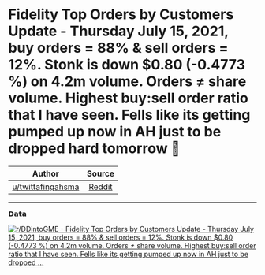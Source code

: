 Fidelity Top Orders by Customers Update - Thursday July 15, 2021, buy orders = 88% & sell orders = 12%. Stonk is down $0.80 (-0.4773 %) on 4.2m volume. Orders ≠ share volume. Highest buy:sell order ratio that I have seen. Fells like its getting pumped up now in AH just to be dropped hard tomorrow 👀
============================================================================================================================================================================================================================================================================================================

| Author      | Source | 
|  :----:     |    :----:   |        
| [u/twittafingahsma](https://www.reddit.com/user/twittafingahsma/) | [Reddit](https://www.reddit.com/r/DDintoGME/comments/ol21m3/fidelity_top_orders_by_customers_update_thursday/) |

---

[𝗗𝗮𝘁𝗮](https://www.reddit.com/r/DDintoGME/search?q=flair_name%3A%22%F0%9D%97%97%F0%9D%97%AE%F0%9D%98%81%F0%9D%97%AE%22&restrict_sr=1)

[![r/DDintoGME - Fidelity Top Orders by Customers Update - Thursday July 15, 2021, buy orders = 88% & sell orders = 12%. Stonk is down $0.80 (-0.4773 %) on 4.2m volume. Orders ≠ share volume. Highest buy:sell order ratio that I have seen. Fells like its getting pumped up now in AH just to be dropped ...](https://i.redd.it/w6zx2jmeyfb71.png)](https://i.redd.it/w6zx2jmeyfb71.png)
